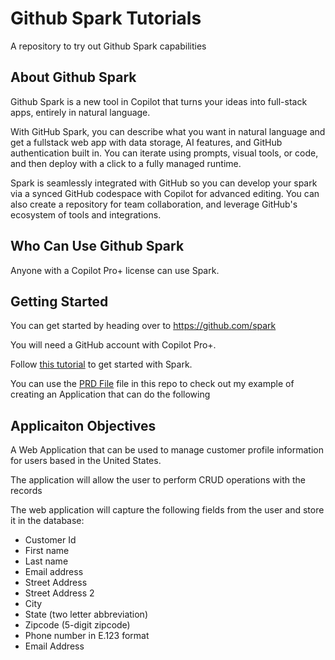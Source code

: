 # Github Spark Tutorials

A repository to try out Github Spark capabilities

## About Github Spark

Github Spark is a new tool in Copilot that turns your ideas into full-stack apps, entirely in natural language.

With GitHub Spark, you can describe what you want in natural language and get a fullstack web app with data storage, AI features, and GitHub authentication built in. You can iterate using prompts, visual tools, or code, and then deploy with a click to a fully managed runtime.

Spark is seamlessly integrated with GitHub so you can develop your spark via a synced GitHub codespace with Copilot for advanced editing. You can also create a repository for team collaboration, and leverage GitHub's ecosystem of tools and integrations.

## Who Can Use Github Spark

Anyone with a Copilot Pro+ license can use Spark.

## Getting Started

You can get started by heading over to https://github.com/spark

You will need a GitHub account with Copilot Pro+.

Follow [this tutorial](https://docs.github.com/en/copilot/tutorials/build-apps-with-spark) to get started with Spark.

You can use the [PRD File](PRD.md) file in this repo to check out my example of creating an Application that can do the following

## Applicaiton Objectives

A Web Application that can be used to manage customer profile information for users based in the United States. 

The application will allow the user to perform CRUD operations with the records

The web application will capture the following fields from the user and store it in the database:
- Customer Id
- First name
- Last name
- Email address
- Street Address
- Street Address 2
- City 
- State (two letter abbreviation)
- Zipcode (5-digit zipcode)
- Phone number in E.123 format
- Email Address
